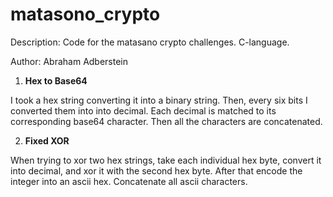 # matasono_crypto
Description: Code for the matasano crypto challenges. C-language.

Author: Abraham Adberstein

1. **Hex to Base64**

  I took a hex string converting it into a binary string. Then, every six bits I converted them into
  into decimal. Each decimal is matched to its corresponding base64 character. Then all the characters
  are concatenated.

2. **Fixed XOR**

  When trying to xor two hex strings, take each individual hex byte, convert it into decimal, and xor it
  with the second hex byte. After that encode the integer into an ascii hex. Concatenate all ascii characters.
